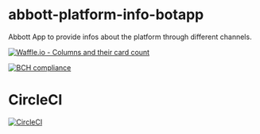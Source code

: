 # abbott-platform-info-botapp
Abbott App to provide infos about the platform through different channels.

[![Waffle.io - Columns and their card count](https://badge.waffle.io/AbbottPlatform/abbott-platform-info-botapp.svg?columns=all)](https://waffle.io/AbbottPlatform/abbott-platform-info-botapp)

[![BCH compliance](https://bettercodehub.com/edge/badge/AbbottPlatform/abbott-platform-info-botapp?branch=master)](https://bettercodehub.com/)

# CircleCI
[![CircleCI](https://circleci.com/gh/AbbottPlatform/abbott-platform-info-botapp/tree/master-ci-circleci.svg?style=svg)](https://circleci.com/gh/AbbottPlatform/abbott-platform-info-botapp/tree/master-ci-circleci)
